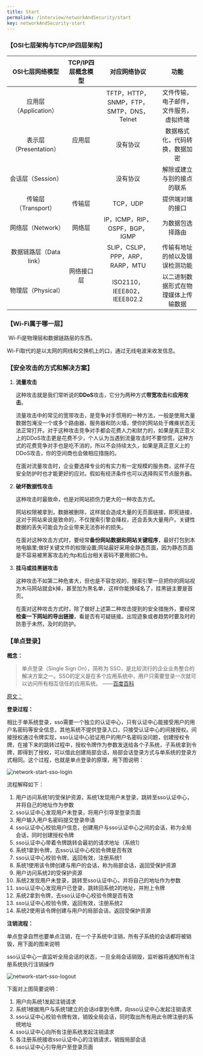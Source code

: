 ```yaml
---
title: Start
permalink: /interview/networkAndSecurity/start
key: networkAndSecurity-start
---
```


### 【OSI七层架构与TCP/IP四层架构】


<table>
    <thead>
        <tr>
            <th style="text-align: center">OSI七层网络模型</th>
            <th style="text-align: center">TCP/IP四层概念模型</th>
            <th style="text-align: center">对应网络协议</th>
            <th style="text-align: center">功能</th>
        </tr>
    </thead>
    <tbody>
        <tr>
            <td style="text-align: center">应用层（Application）</td>
            <td style="text-align: center" rowspan="3">应用层</td>
            <td style="text-align: center">TFTP，HTTP，SNMP，FTP，SMTP，DNS，Telnet</td>
            <td style="text-align: center">文件传输，电子邮件，文件服务，虚拟终端</td>
        </tr>
        <tr>
            <td style="text-align: center">表示层（Presentation）</td>
            <td style="text-align: center">没有协议</td>
            <td style="text-align: center">数据格式化，代码转换，数据加密</td>
        </tr>
        <tr>
            <td style="text-align: center">会话层（Session）</td>
            <td style="text-align: center">没有协议</td>
            <td style="text-align: center">解除或建立与别的接点的联系</td>
        </tr>
        <tr>
            <td style="text-align: center">传输层（Transport）</td>
            <td style="text-align: center">传输层</td>
            <td style="text-align: center">TCP，UDP</td>
            <td style="text-align: center">提供端对端的接口</td>
        </tr>
        <tr>
            <td style="text-align: center">网络层（Network）</td>
            <td style="text-align: center">网络层</td>
            <td style="text-align: center">IP，ICMP，RIP，OSPF，BGP，IGMP</td>
            <td style="text-align: center">为数据包选择路由</td>
        </tr>
        <tr>
            <td style="text-align: center">数据链路层（Data link）</td>
            <td style="text-align: center" rowspan="2">网络接口层</td>
            <td style="text-align: center">SLIP，CSLIP，PPP，ARP，RARP，MTU</td>
            <td style="text-align: center">传输有地址的帧以及错误检测功能</td>
        </tr>
        <tr>
            <td style="text-align: center">物理层（Physical）</td>
            <td style="text-align: center">ISO2110，IEEE802，IEEE802.2
</td>
            <td style="text-align: center">以二进制数据形式在物理媒体上传输数据</td>
        </tr>
    </tbody>
</table>



### 【Wi-Fi属于哪一层】

​	Wi-Fi是物理层和数据链路层的东西。

​	Wi-Fi取代的是以太网的网线和交换机上的口，通过无线电波来收发信息。



### 【安全攻击的方式和解决方案】

1. **流量攻击**

   这种攻击就是我们常听说的**DDoS**攻击，它分为两种方式**带宽攻击**和**应用攻击**。

   流量攻击中的常见的宽带攻击，是竞争对手惯用的一种方法，一般是使用大量数据包淹没一个或多个路由器、服务器和防火墙，使你的网站处于瘫痪状态无法正常打开。对于这种攻击竞争对手都会花费人力和财力的，如果是真正意义上的DDoS攻击更是花费不少，个人认为当遇到流量攻击时不要惊慌，这种方式的花费竞争对手也是吃不消的，所以不会持续太久，如果是真正意义上的 DDoS攻击，你的空间商也会做相应措施的。

   在面对流量攻击时，企业要选择专业的有实力有一定规模的服务商，这样子在安全防护时也才能更好的应对。假如有经济条件也可以选择购买节点服务器。

   

2. **破坏数据性攻击**

   这种攻击时最致命，也是对网站损伤力更大的一种攻击方式。

   网站权限被拿到，数据被删除，这样就会造成大量的无页面链接，即死链接，这对于网站来说是致命的，不仅搜索引擎会降权，还会丢失大量用户。关键性数据的丢失可能会为企业带来无法弥补的损失。

   在面对这种攻击方式时，要经常**备份网站数据和网站关键程序**，最好打包到本地电脑里;做好关键文件的权限设置;网站最好采用全静态页面，因为静态页面是不容易被黑客攻击的;ftp和后台相关密码不要用弱口令。

3. **挂马或挂黑链攻击**

   这种攻击不如第二种危害大，但也是不容忽视的，搜索引擎一旦把你的网站视为木马网站就会k掉，甚至加为黑名单，这样你能换域名了，挂黑链主要是首页。

   在面对这种攻击方式时，除了做好上述第二种攻击提到的安全措施外，要经常**检查一下网站的导出链接**，看是否有可疑链接。出现迹象或者趋势时要及时的防患于未然，及时的防护。



### 【单点登录】 

**概念：**

> 单点登录（Single Sign On），简称为 SSO，是比较流行的企业业务整合的解决方案之一。SSO的定义是在多个应用系统中，用户只需要登录一次就可以访问所有相互信任的应用系统。   ——[百度百科](https://baike.baidu.com/item/%E5%8D%95%E7%82%B9%E7%99%BB%E5%BD%95/4940767?fr=aladdin)

[原文：](https://blog.csdn.net/xiaoguan_liu/article/details/91492110)

**登录过程：**

相比于单系统登录，sso需要一个独立的认证中心，只有认证中心能接受用户的用户名密码等安全信息，其他系统不提供登录入口，只接受认证中心的间接授权。间接授权通过令牌实现，sso认证中心验证用户的用户名密码没问题，创建授权令牌，在接下来的跳转过程中，授权令牌作为参数发送给各个子系统，子系统拿到令牌，即得到了授权，可以借此创建局部会话，局部会话登录方式与单系统的登录方式相同。这个过程，也就是单点登录的原理，用下图说明：

![network-start-sso-login](http://image.yangyhao.top/blog/network-start-sso-login.png)

流程解释如下：

1. 用户访问系统1的受保护资源，系统1发现用户未登录，跳转至sso认证中心，并将自己的地址作为参数
2. sso认证中心发现用户未登录，将用户引导至登录页面
3. 用户输入用户名密码提交登录申请
4. sso认证中心校验用户信息，创建用户与sso认证中心之间的会话，称为全局会话，同时创建授权令牌
5. sso认证中心带着令牌跳转会最初的请求地址（系统1）
6. 系统1拿到令牌，去sso认证中心校验令牌是否有效
7. sso认证中心校验令牌，返回有效，注册系统1
8. 系统1使用该令牌创建与用户的会话，称为局部会话，返回受保护资源
9. 用户访问系统2的受保护资源
10. 系统2发现用户未登录，跳转至sso认证中心，并将自己的地址作为参数
11. sso认证中心发现用户已登录，跳转回系统2的地址，并附上令牌
12. 系统2拿到令牌，去sso认证中心校验令牌是否有效
13. sso认证中心校验令牌，返回有效，注册系统2
14. 系统2使用该令牌创建与用户的局部会话，返回受保护资源



**注销流程：**

单点登录自然也要单点注销，在一个子系统中注销，所有子系统的会话都将被销毁，用下面的图来说明

sso认证中心一直监听全局会话的状态，一旦全局会话销毁，监听器将通知所有注册系统执行注销操作

![network-start-sso-logout](http://image.yangyhao.top/blog/network-start-sso-logout.png)

下面对上图简要说明：

1. 用户向系统1发起注销请求
2. 系统1根据用户与系统1建立的会话id拿到令牌，向sso认证中心发起注销请求
3. sso认证中心校验令牌有效，销毁全局会话，同时取出所有用此令牌注册的系统地址
4. sso认证中心向所有注册系统发起注销请求
5. 各注册系统接收sso认证中心的注销请求，销毁局部会话
6. sso认证中心引导用户至登录页面



